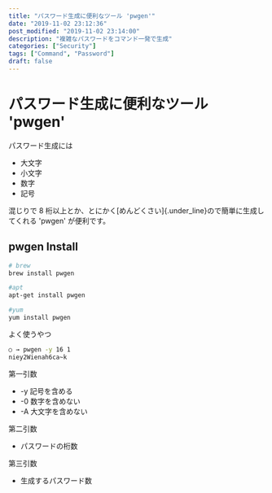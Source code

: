 ```yaml
---
title: "パスワード生成に便利なツール 'pwgen'"
date: "2019-11-02 23:12:36"
post_modified: "2019-11-02 23:14:00"
description: "複雑なパスワードをコマンド一発で生成"
categories: ["Security"]
tags: ["Command", "Password"]
draft: false
---
```


# パスワード生成に便利なツール 'pwgen'

パスワード生成には

- 大文字
- 小文字
- 数字
- 記号

混じりで 8 桁以上とか、とにかく[めんどくさい]{.under_line}ので簡単に生成してくれる 'pwgen' が便利です。

## pwgen Install

```bash
# brew
brew install pwgen

#apt
apt-get install pwgen

#yum
yum install pwgen
```

よく使うやつ

```bash
○ → pwgen -y 16 1
niey2Wienah6ca~k
```

第一引数

- -y 記号を含める
- -0 数字を含めない
- -A 大文字を含めない

第二引数

- パスワードの桁数

第三引数

- 生成するパスワード数
